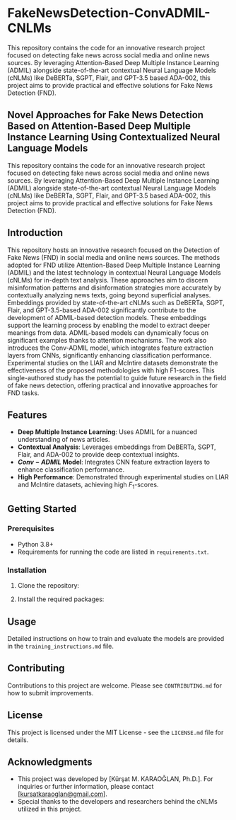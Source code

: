 # FakeNewsDetection-ConvADMIL-CNLMs
This repository contains the code for an innovative research project focused on detecting fake news across social media and online news sources. By leveraging Attention-Based Deep Multiple Instance Learning (ADMIL) alongside state-of-the-art contextual Neural Language Models (cNLMs) like DeBERTa, SGPT, Flair, and GPT-3.5 based ADA-002, this project aims to provide practical and effective solutions for Fake News Detection (FND).

## Novel Approaches for Fake News Detection Based on Attention-Based Deep Multiple Instance Learning Using Contextualized Neural Language Models

This repository contains the code for an innovative research project focused on detecting fake news across social media and online news sources. By leveraging Attention-Based Deep Multiple Instance Learning (ADMIL) alongside state-of-the-art contextual Neural Language Models (cNLMs) like DeBERTa, SGPT, Flair, and GPT-3.5 based ADA-002, this project aims to provide practical and effective solutions for Fake News Detection (FND).

## Introduction

This repository hosts an innovative research focused on the Detection of Fake News (FND) in social media and online news sources. The methods adopted for FND utilize Attention-Based Deep Multiple Instance Learning (ADMIL) and the latest technology in contextual Neural Language Models (cNLMs) for in-depth text analysis. These approaches aim to discern misinformation patterns and disinformation strategies more accurately by contextually analyzing news texts, going beyond superficial analyses. Embeddings provided by state-of-the-art cNLMs such as DeBERTa, SGPT, Flair, and GPT-3.5-based ADA-002 significantly contribute to the development of ADMIL-based detection models. These embeddings support the learning process by enabling the model to extract deeper meanings from data. ADMIL-based models can dynamically focus on significant examples thanks to attention mechanisms. The work also introduces the Conv-ADMIL model, which integrates feature extraction layers from CNNs, significantly enhancing classification performance. Experimental studies on the LIAR and McIntire datasets demonstrate the effectiveness of the proposed methodologies with high F1-scores. This single-authored study has the potential to guide future research in the field of fake news detection, offering practical and innovative approaches for FND tasks.

## Features

- **Deep Multiple Instance Learning**: Uses ADMIL for a nuanced understanding of news articles.
- **Contextual Analysis**: Leverages embeddings from DeBERTa, SGPT, Flair, and ADA-002 to provide deep contextual insights.
- **$Conv-ADMIL$ Model**: Integrates CNN feature extraction layers to enhance classification performance.
- **High Performance**: Demonstrated through experimental studies on LIAR and McIntire datasets, achieving high $F_{1}$-scores.

## Getting Started

### Prerequisites

- Python 3.8+
- Requirements for running the code are listed in `requirements.txt`.

### Installation

1. Clone the repository:

2. Install the required packages:


## Usage

Detailed instructions on how to train and evaluate the models are provided in the `training_instructions.md` file.

## Contributing

Contributions to this project are welcome. Please see `CONTRIBUTING.md` for how to submit improvements.

## License

This project is licensed under the MIT License - see the `LICENSE.md` file for details.

## Acknowledgments

- This project was developed by [Kürşat M. KARAOĞLAN, Ph.D.]. For inquiries or further information, please contact [kursatkaraoglan@gmail.com].
- Special thanks to the developers and researchers behind the cNLMs utilized in this project.



